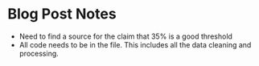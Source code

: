 # Blog Post Notes

* Need to find a source for the claim that 35% is a good threshold
* All code needs to be in the file. This includes all the data cleaning and processing.